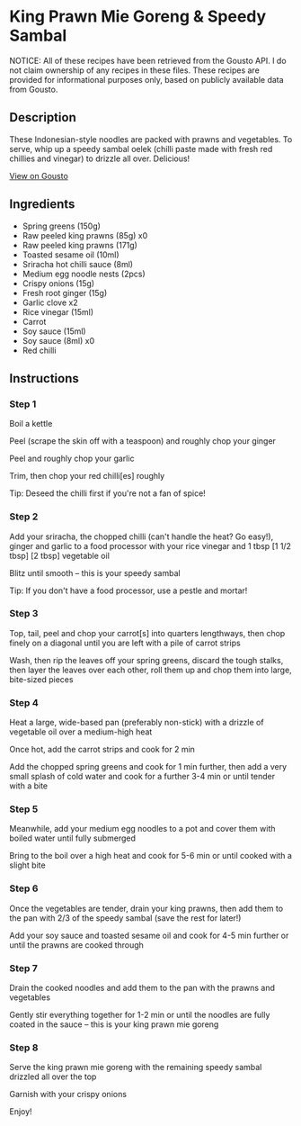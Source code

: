 # King Prawn Mie Goreng & Speedy Sambal

NOTICE: All of these recipes have been retrieved from the Gousto API. I do not claim ownership of any recipes in these files. These recipes are provided for informational purposes only, based on publicly available data from Gousto.

## Description

These Indonesian-style noodles are packed with prawns and vegetables. To serve, whip up a speedy sambal oelek (chilli paste made with fresh red chillies and vinegar) to drizzle all over. Delicious!

[View on Gousto](https://www.gousto.co.uk/recipes/cookbook/prawn-mie-goreng-speedy-sambal)

## Ingredients

- Spring greens (150g)
- Raw peeled king prawns (85g) x0
- Raw peeled king prawns (171g)
- Toasted sesame oil (10ml)
- Sriracha hot chilli sauce (8ml)
- Medium egg noodle nests (2pcs)
- Crispy onions (15g)
- Fresh root ginger (15g)
- Garlic clove x2
- Rice vinegar (15ml)
- Carrot
- Soy sauce (15ml)
- Soy sauce (8ml) x0
- Red chilli

## Instructions


### Step 1

Boil a kettle

Peel (scrape the skin off with a teaspoon) and roughly chop your ginger

Peel and roughly chop your garlic

Trim, then chop your red chilli[es] roughly

Tip: Deseed the chilli first if you're not a fan of spice!


### Step 2

Add your sriracha, the chopped chilli (can't handle the heat? Go easy!), ginger and garlic to a food processor with your rice vinegar and 1 tbsp <span class="text-purple">[1 1/2 tbsp]</span> <span class="text-danger">[2 tbsp]</span> vegetable oil

Blitz until smooth – this is your speedy sambal

Tip: If you don't have a food processor, use a pestle and mortar!


### Step 3

Top, tail, peel and chop your carrot[s] into quarters lengthways, then chop finely on a diagonal until you are left with a pile of carrot strips

Wash, then rip the leaves off your spring greens, discard the tough stalks, then layer the leaves over each other, roll them up and chop them into large, bite-sized pieces


### Step 4

Heat a large, wide-based pan (preferably non-stick) with a drizzle of vegetable oil over a medium-high heat

Once hot, add the carrot strips and cook for 2 min

Add the chopped spring greens and cook for 1 min further, then add a very small splash of cold water and cook for a further 3-4 min or until tender with a bite


### Step 5

Meanwhile, add your medium egg noodles to a pot and cover them with boiled water until fully submerged

Bring to the boil over a high heat and cook for 5-6 min or until cooked with a slight bite


### Step 6

Once the vegetables are tender, drain your king prawns, then add them to the pan with 2/3 of the speedy sambal (save the rest for later!)

Add your soy sauce and toasted sesame oil and cook for 4-5 min further or until the prawns are cooked through


### Step 7

Drain the cooked noodles and add them to the pan with the prawns and vegetables

Gently stir everything together for 1-2 min or until the noodles are fully coated in the sauce – this is your king prawn mie goreng

### Step 8

Serve the king prawn mie goreng with the remaining speedy sambal drizzled all over the top

Garnish with your crispy onions

Enjoy!


